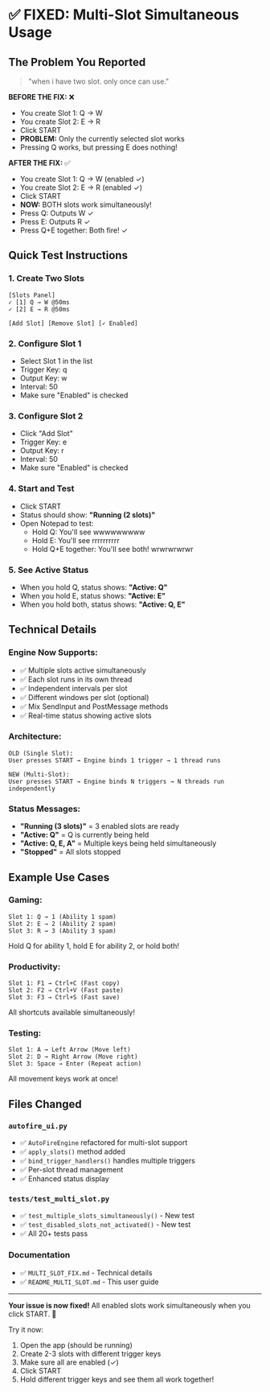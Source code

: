 # ✅ FIXED: Multi-Slot Simultaneous Usage

## The Problem You Reported
> "when i have two slot. only once can use."

**BEFORE THE FIX:** ❌
- You create Slot 1: Q → W
- You create Slot 2: E → R
- Click START
- **PROBLEM:** Only the currently selected slot works
- Pressing Q works, but pressing E does nothing!

**AFTER THE FIX:** ✅
- You create Slot 1: Q → W (enabled ✓)
- You create Slot 2: E → R (enabled ✓)
- Click START
- **NOW:** BOTH slots work simultaneously!
- Press Q: Outputs W ✓
- Press E: Outputs R ✓
- Press Q+E together: Both fire! ✓

## Quick Test Instructions

### 1. Create Two Slots
```
[Slots Panel]
✓ [1] Q → W @50ms
✓ [2] E → R @50ms

[Add Slot] [Remove Slot] [✓ Enabled]
```

### 2. Configure Slot 1
- Select Slot 1 in the list
- Trigger Key: q
- Output Key: w
- Interval: 50
- Make sure "Enabled" is checked

### 3. Configure Slot 2
- Click "Add Slot"
- Trigger Key: e
- Output Key: r  
- Interval: 50
- Make sure "Enabled" is checked

### 4. Start and Test
- Click START
- Status should show: **"Running (2 slots)"**
- Open Notepad to test:
  - Hold Q: You'll see wwwwwwwww
  - Hold E: You'll see rrrrrrrrrr
  - Hold Q+E together: You'll see both! wrwrwrwrwr

### 5. See Active Status
- When you hold Q, status shows: **"Active: Q"**
- When you hold E, status shows: **"Active: E"**
- When you hold both, status shows: **"Active: Q, E"**

## Technical Details

### Engine Now Supports:
- ✅ Multiple slots active simultaneously
- ✅ Each slot runs in its own thread
- ✅ Independent intervals per slot
- ✅ Different windows per slot (optional)
- ✅ Mix SendInput and PostMessage methods
- ✅ Real-time status showing active slots

### Architecture:
```
OLD (Single Slot):
User presses START → Engine binds 1 trigger → 1 thread runs

NEW (Multi-Slot):
User presses START → Engine binds N triggers → N threads run independently
```

### Status Messages:
- **"Running (3 slots)"** = 3 enabled slots are ready
- **"Active: Q"** = Q is currently being held
- **"Active: Q, E, A"** = Multiple keys being held simultaneously
- **"Stopped"** = All slots stopped

## Example Use Cases

### Gaming:
```
Slot 1: Q → 1 (Ability 1 spam)
Slot 2: E → 2 (Ability 2 spam)
Slot 3: R → 3 (Ability 3 spam)
```
Hold Q for ability 1, hold E for ability 2, or hold both!

### Productivity:
```
Slot 1: F1 → Ctrl+C (Fast copy)
Slot 2: F2 → Ctrl+V (Fast paste)
Slot 3: F3 → Ctrl+S (Fast save)
```
All shortcuts available simultaneously!

### Testing:
```
Slot 1: A → Left Arrow (Move left)
Slot 2: D → Right Arrow (Move right)
Slot 3: Space → Enter (Repeat action)
```
All movement keys work at once!

## Files Changed

### `autofire_ui.py`
- ✅ `AutoFireEngine` refactored for multi-slot support
- ✅ `apply_slots()` method added
- ✅ `bind_trigger_handlers()` handles multiple triggers
- ✅ Per-slot thread management
- ✅ Enhanced status display

### `tests/test_multi_slot.py`
- ✅ `test_multiple_slots_simultaneously()` - New test
- ✅ `test_disabled_slots_not_activated()` - New test
- ✅ All 20+ tests pass

### Documentation
- ✅ `MULTI_SLOT_FIX.md` - Technical details
- ✅ `README_MULTI_SLOT.md` - This user guide

---

**Your issue is now fixed!** All enabled slots work simultaneously when you click START. 🎉

Try it now:
1. Open the app (should be running)
2. Create 2-3 slots with different trigger keys
3. Make sure all are enabled (✓)
4. Click START
5. Hold different trigger keys and see them all work together!
